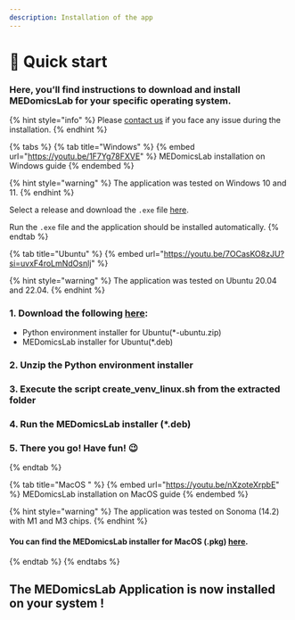 ```yaml
---
description: Installation of the app
---
```


# 👊 Quick start

### Here, you’ll find instructions to download and install MEDomicsLab for your specific operating system.

{% hint style="info" %}
Please [contact us](forms/contact-us.md) if you face any issue during the installation.
{% endhint %}

{% tabs %}
{% tab title="Windows" %}
{% embed url="https://youtu.be/1F7Yg78FXVE" %}
MEDomicsLab installation  on Windows guide
{% endembed %}

{% hint style="warning" %}
The application was tested on Windows 10 and 11.&#x20;
{% endhint %}

Select a release and download the `.exe` file [here](https://github.com/MEDomics-UdeS/MEDomicsLab/releases).&#x20;

Run the `.exe` file and the application should be installed automatically.
{% endtab %}

{% tab title="Ubuntu" %}
{% embed url="https://youtu.be/7OCasKO8zJU?si=uvxF4roLmNdOsnlj" %}

{% hint style="warning" %}
The application was tested on Ubuntu 20.04 and 22.04.
{% endhint %}

### 1. Download the following [here](https://github.com/MEDomics-UdeS/MEDomicsLab/releases):

* Python environment installer for Ubuntu(\*-ubuntu.zip)
* MEDomicsLab installer for Ubuntu(\*.deb)

### 2. Unzip the Python environment installer

### 3. Execute the script  create\_venv\_linux.sh from the extracted folder

### 4. Run the MEDomicsLab installer (\*.deb)

### 5. There you go! Have fun! :wink:
{% endtab %}

{% tab title="MacOS " %}
{% embed url="https://youtu.be/nXzoteXrpbE" %}
MEDomicsLab installation  on MacOS guide
{% endembed %}

{% hint style="warning" %}
The application was tested on Sonoma (14.2) with M1 and M3 chips.&#x20;
{% endhint %}

#### You can find the MEDomicsLab installer for MacOS (.pkg) [here](https://github.com/MEDomics-UdeS/MEDomicsLab/releases).
{% endtab %}
{% endtabs %}

## The MEDomicsLab Application is now installed on your system !
